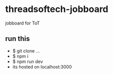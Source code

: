 # threadsoftech-jobboard
jobboard for ToT

## run this 
 - $ git clone ...
 - $ npm i
 - $ npm run dev
 - its hosted on localhost:3000
